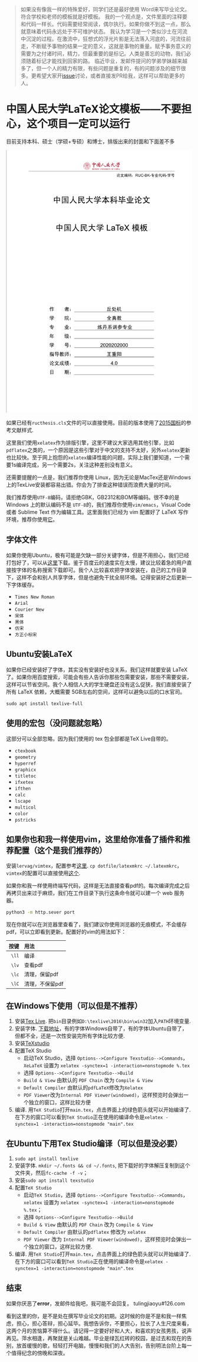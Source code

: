 > 如果没有像我一样的特殊爱好，同学们还是最好使用 Word来写毕业论文。
> 符合学校和老师的模板就是好模板。
> 我的一个观点是，文件里面的注释要和代码一样长。代码需要经常阅读，偶尔执行。如果你做不到这一点，那么就意味着代码永远处于不可维护状态。
> 我认为学习是一个类似沙土在河流中沉淀的过程。在激流中，狂想式的浮光片影是无法落入河底的，河流往前走，不断赋予事物的结果一定的意义，这就是事物的重量。赋予事务意义的需要为之付诸时间，精力，但最重要的是标记。人类是善忘的动物，我们必须随着标记才能找到回家的路。
> 临近毕业，发邮件提问的学弟学妹越来越多了，但一个人的精力有限，有些问题是重复的，有的问题涉及的细节很多。更希望大家开[issue](https://github.com/GH1995/RUC-thesis-template-for-LaTeX/issues)讨论，或者直接发PR给我，这样可以帮助更多的人。

# 中国人民大学LaTeX论文模板——不要担心，这个项目一定可以运行

目前支持本科、硕士（学硕+专硕）和博士，排版出来的封面和下面差不多

![example](./figures/Snipaste_2020-06-17_03-55-47.png)

如果已经有`ructhesis.cls`文件的可以直接使用。目前的版本使用了[2015国标](https://github.com/ustctug/gbt-7714-2015)的参考文献样式.

这里我们使用`xelatex`作为排版引擎，这里不建议大家选用其他引擎，比如`pdflatex`之类的，一个原因是这些引擎对于中文的支持不太好，另外`xelatex`更新也比较快。至于网上抱怨的`xelatex`编译性能的问题，实际上我们要知道，一个需要1s编译完成，另一个需要2s，关注这种差别没有意义。

还需要提醒的一点是，我们推荐你使用 Linux，因为无论是MacTex还是Windows上的TexLive安装都容易出错。你会为了排查这种错误而浪费大量的时间。

我们推荐使用`UTF-8`编码，请拒绝GBK，GB2312和BOM等编码。很不幸的是 Windows 上的默认编码不是 `UTF-8`的，我们推荐你使用`vim/emacs`，Visual Code 或者 Sublime Text  作为编辑工具。这里面我们已经为 vim 配置好了 LaTeX 写作环境，推荐你使用[它](https://github.com/GH1995/vimrc)。


## 字体文件

如果你使用Ubuntu，极有可能是欠缺一部分关键字体，但是不用担心，我们已经打包好了，可以从[这里](http://pan.baidu.com/s/1eRFJXnW)下载。鉴于百度云的速度实在太慢，建议比较着急的用户直接按字体的名称搜索下载即可。我个人比较喜欢把字体安装在，自己的工作目录下，这样不会和别人共享字体，但是也避免干扰全局环境。记得安装好之后更新一下字体缓存。

- `Times New Roman`
- `Arial`
- `Courier New`
- `宋体`
- `黑体`
- `仿宋`
- `方正小标宋`


## Ubuntu安装LaTeX

如果你已经安装好了字体，其实没有安装好也没关系，我们这样就要安装 LaTeX 了。如果你用百度搜索，可能会有些人告诉你那些包需要安装，那些不需要安装，这样可以节省空间。我个人相信人大的学生硬盘还没有这么促狭，我们直接安装了所有 LaTeX 依赖，大概需要 5GB左右的空间，这样可以避免以后的口水官司。

```shell
sudo apt install texlive-full
```

## 使用的宏包（没问题就忽略）

这部分可以全部忽略，因为我们使用的 tex 包全部都是TeX Live自带的。

- `ctexbook`
- `geometry`
- `hyperref`
- `graphicx`
- `titletoc`
- `ifxetex`
- `ifthen`
- `calc`
- `lscape`
- `multicol`
- `color`
- `pstricks`

## 如果你也和我一样使用vim，这里给你准备了插件和推荐配置（这个是我们推荐的）

安装`lervag/vimtex`，配置参考[这里](https://github.com/GH1995). `cp dotfile/latexmkrc ~/.latexmkrc`，`vimtex`的配置可以直接使用[这个](https://github.com/GH1995/vimrc/blob/master/config/vimtex.vim).

如果你和我一样使用终端写代码，这样是无法直接查看pdf的。每次编译完成之后再拷贝出来过于麻烦，我们在工作目录下执行这条命令就可以建一个 web 服务器。

```sh
python3 -m http.sever port
```
现在你就可以在浏览器里查看了，我们建议你使用浏览器的无痕模式，不会缓存pdf，可以立即看到更新。配置好的vim的用法如下：

| 按键  | 用法            |
|------:|:----------------|
| `\ll` | 编译            |
| `\lv` | 查看pdf         |
| `\lc` | 清理，保留pdf   |
| `\lC` | 清理，不保留pdf |

## 在Windows下使用（可以但是不推荐）

1. 安装[Tex Live](http://www.tug.org/texlive). 把`bin`目录例如`D:\texlive\2016\bin\win32`加入`PATH`环境变量.
2. 安装字体. [下载地址](http://pan.baidu.com/s/1eRFJXnW)，有的字体Windows自带了，有的字体Ubuntu自带了，但都不全，还是一次性安装完所有字体比较方便.
3. 安装[TeXstudio](http://texstudio.sourceforge.net)
4. 配置TeX Studio
    - 启动TeX Studio，选择 `Options-->Configure Texstudio-->Commands`，`XeLaTeX` 设置为 `xelatex -synctex=1 -interaction=nonstopmode %.tex`
    - 选择 `Options-->Configure Texstudio-->Build`
    - `Build & View` 由默认的 `PDF Chain` 改为 `Compile & View`
    - `Default Compiler` 由默认的`pdfLaTeX`修改为`Xelatex`
    - `PDF Viewer`改为`Internal PDF Viewer(windowed)`，这样预览时会弹出一个独立的窗口，这样比较方便
5. 编译. 用`TeX Studio`打开`main.tex`，点击界面上的绿色箭头就可以开始编译了. 在下方的窗口可以看到`TeX Studio`正在使用的编译命令是`xelatex -synctex=1 -interaction=nonstopmode "main".tex`

## 在Ubuntu下用Tex Studio编译（可以但是没必要）
1. `sudo apt install texlive`
2. 安装字体. `mkdir ~/.fonts && cd ~/.fonts`, 把下载好的字体解压复制到这个文件夹，然后`fc-cache -f -v`；
3. 安装`sudo apt install texstudio`
4. 配置`TeX Studio`
    - 启动`TeX Studio`，选择 `Options-->Configure Texstudio-->Commands`，`xelatex` 设置为 `xelatex -synctex=1 -interaction=nonstopmode %.tex`；
    - 选择 `Options-->Configure Texstudio-->Build`
    - `Build & View` 由默认的 `PDF Chain` 改为 `Compile & View`
    - `Default Compiler` 由默认的`pdflatex` 修改为 `xelatex`
    - `PDF Viewer` 改为 `Internal PDF Viewer(windowed)`，这样预览时会弹出一个独立的窗口，这样比较方便.
5. 编译. 用`TeX Studio`打开`main.tex`，点击界面上的绿色箭头就可以开始编译了. 在下方的窗口可以看到`TeX Studio`正在使用的编译命令是`xelatex -synctex=1 -interaction=nonstopmode "main".tex`

## 结束

如果你厌恶了**error**，发邮件给我吧，我可能不会回复。 tulingjiaoyu#126.com


看到这里的你，是不是处在撰写毕业论文的初期。这时候的你是不是和我一样焦虑，担心，担心答辩，担心延毕。我想告诉你，不要担心，拉长了人生尺度来看，这两个月的苦恼算不得什么。请记得一定要好好和人大，和喜欢的女孩男孩，说声再见。萍水相逢，再聚就是关山难越。毕业是绿瓦红砖的校园，是过去和现在的告别，放首缓慢的歌，轻轻打开电脑，慢慢和我们的人大告别，告别明法台阶上每一个值得纪念的傍晚和深夜。
